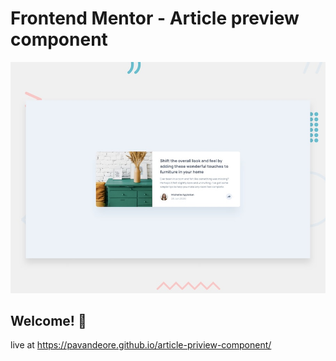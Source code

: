 # Frontend Mentor - Article preview component

![Design preview for the Article preview component coding challenge](./design/desktop-preview.jpg)

## Welcome! 👋

live at https://pavandeore.github.io/article-priview-component/
